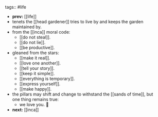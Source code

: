 tags:: #life

- **prev:** [[life]]
- tenets the [[head gardener]] tries to live by and keeps the garden maintained by.
- from the [[inca]] moral code:
	- [[do not steal]].
	- [[do not lie]].
	- [[be productive]].
- gleaned from the stars:
	- [[make it real]].
	- [[love one another]].
	- [[tell your story]].
	- [[keep it simple]].
	- [[everything is temporary]].
	- [[express yourself]].
	- [[make happy]].
- the pillars may shift and change to withstand the [[sands of time]], but one thing remains true:
	- we love you. 💚
- **next:** [[inca]]